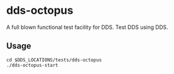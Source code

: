 # dds-octopus
A full blown functional test facility for DDS. Test DDS using DDS.

## Usage
~~~~~~~~~~
cd $DDS_LOCATIONS/tests/dds-octopus
./dds-octopus-start
~~~~~~~~~~

